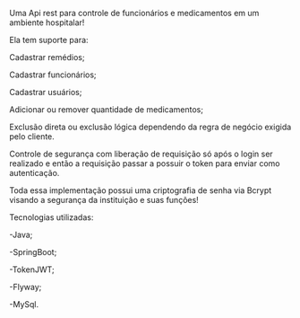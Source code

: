  Uma Api rest para controle de funcionários e medicamentos em um ambiente hospitalar! 

Ela tem suporte para:

Cadastrar remédios;

Cadastrar funcionários;

Cadastrar usuários;

Adicionar ou remover quantidade de medicamentos;

Exclusão direta ou exclusão lógica dependendo da regra de negócio exigida pelo cliente.

Controle de segurança com liberação de requisição só após o login ser realizado e então a requisição passar a possuir o token para enviar como autenticação.

Toda essa implementação possui uma criptografia de senha via Bcrypt visando a segurança da instituição e suas funções!



Tecnologias utilizadas:

-Java;

-SpringBoot;

-TokenJWT;

-Flyway;

-MySql.

